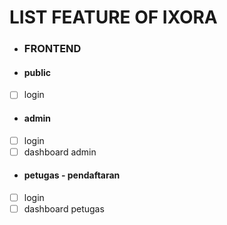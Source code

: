 # LIST FEATURE OF IXORA

- ### FRONTEND
 - #### public
  - [ ] login

 - #### admin
  - [ ] login
  - [ ] dashboard admin

 - #### petugas - pendaftaran
  - [ ] login
  - [ ] dashboard petugas
